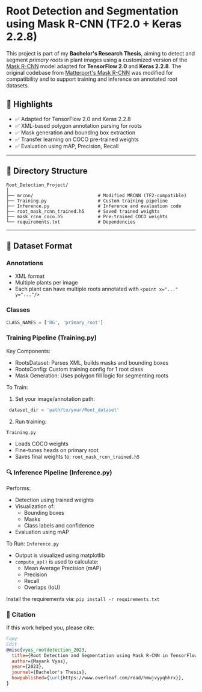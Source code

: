 # Root Detection and Segmentation using Mask R-CNN (TF2.0 + Keras 2.2.8)

This project is part of my **Bachelor's Research Thesis**, aiming to detect and segment *primary roots* in plant images using a customized version of the [Mask R-CNN](https://arxiv.org/abs/1703.06870) model adapted for **TensorFlow 2.0** and **Keras 2.2.8**. The original codebase from [Matterport's Mask R-CNN](https://github.com/matterport/Mask_RCNN) was modified for compatibility and to support training and inference on annotated root datasets.

## 🚀 Highlights
- ✅ Adapted for TensorFlow 2.0 and Keras 2.2.8
- ✅ XML-based polygon annotation parsing for roots
- ✅ Mask generation and bounding box extraction
- ✅ Transfer learning on COCO pre-trained weights
- ✅ Evaluation using mAP, Precision, Recall

---

## 📁 Directory Structure
```
Root_Detection_Project/
│
├── mrcnn/                        # Modified MRCNN (TF2-compatible)
├── Training.py                   # Custom training pipeline
├── Inference.py                  # Inference and evaluation code
├── root_mask_rcnn_trained.h5     # Saved trained weights
├── mask_rcnn_coco.h5             # Pre-trained COCO weights
└── requirements.txt              # Dependencies
```
---

## 🧠 Dataset Format

### Annotations
- XML format
- Multiple plants per image
- Each plant can have multiple roots annotated with `<point x="..." y="..."/>`

### Classes
```python
CLASS_NAMES = ['BG', 'primary_root']
```

###  Training Pipeline (Training.py)
Key Components:
* RootsDataset: Parses XML, builds masks and bounding boxes
* RootsConfig: Custom training config for 1 root class
* Mask Generation: Uses polygon fill logic for segmenting roots

To Train:
1. Set your image/annotation path:
```python 
 dataset_dir = 'path/to/your/Root_dataset' 
 ```

2. Run training:
```python 
Training.py
```
* Loads COCO weights
* Fine-tunes heads on primary root
* Saves final weights to: `root_mask_rcnn_trained.h5`

### 🔍 Inference Pipeline (Inference.py)
Performs:
* Detection using trained weights
* Visualization of:
    * Bounding boxes
    * Masks
    * Class labels and confidence
* Evaluation using mAP

To Run: `Inference.py`

* Output is visualized using matplotlib
* `compute_ap()` is used to calculate:
    * Mean Average Precision (mAP)
    * Precision
    * Recall
    * Overlaps (IoU)


Install the requirements via: `pip install -r requirements.txt`

### 📝 Citation
If this work helped you, please cite:
```bibtex
Copy
Edit
@misc{vyas_rootdetection_2023,
  title={Root Detection and Segmentation using Mask R-CNN in TensorFlow 2.0},
  author={Mayank Vyas},
  year={2023},
  journal={Bachelor's Thesis},
  howpublished={\url{https://www.overleaf.com/read/hmwjvyyqhhrx}},
}
```